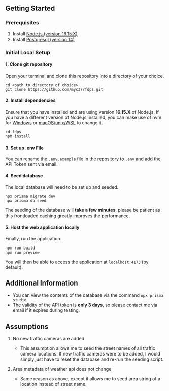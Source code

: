 ## Getting Started

### Prerequisites

1. Install [Node.js (version 16.15.X)](https://nodejs.org/download/)
2. Install [Postgresql (version 14)](https://www.enterprisedb.com/downloads/postgres-postgresql-downloads)

### Initial Local Setup

#### 1. Clone git repository

Open your terminal and clone this repository into a directory of your choice.
```
cd <path to directory of choice>
git clone https://github.com/myc37/fdps.git
```

#### 2. Install dependencies

Ensure that you have installed and are using version **16.15.X** of Node.js. 
If you have a different version of Node.js installed, you can make use of nvm for [Windows](https://github.com/coreybutler/nvm-windows) or [macOS/unix/WSL](https://github.com/nvm-sh/nvm) to change it.
```
cd fdps
npm install
```

#### 3. Set up .env File

You can rename the `.env.example` file in the repository to `.env` and add the API Token sent via email.

#### 4. Seed database

The local database will need to be set up and seeded.
```
npx prisma migrate dev
npx prisma db seed
```
The seeding of the database will **take a few minutes**, please be patient as this frontloaded caching greatly improves the performance.

#### 5. Host the web application locally

Finally, run the application.
```
npm run build
npm run preview
```
You will then be able to access the application at `localhost:4173` (by default). 

## Additional Information

- You can view the contents of the database via the command `npx prisma studio`
- The validity of the API token is **only 3 days**, so please contact me via email if it expires during testing.

## Assumptions

1. No new traffic cameras are added
    - This assumption allows me to seed the street names of all traffic camera locations. If new traffic cameras were to be added, I would simply just have to reset the database and re-run the seeding script.

2. Area metadata of weather api does not change
    - Same reason as above, except it allows me to seed area string of a location instead of street name. 

